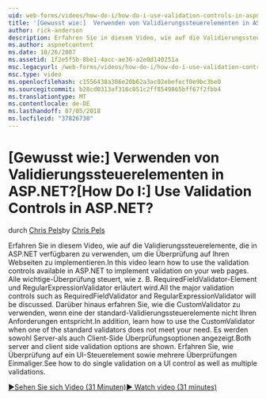```yaml
---
uid: web-forms/videos/how-do-i/how-do-i-use-validation-controls-in-aspnet
title: '[Gewusst wie:]  Verwenden von Validierungssteuerelementen in ASP.NET? | Microsoft-Dokumentation'
author: rick-anderson
description: Erfahren Sie in diesem Video, wie auf die Validierungssteuerelemente, die in ASP.NET verfügbaren zu verwenden, um die Überprüfung auf Ihren Webseiten zu implementieren. Alle Validierungssteuerelemente der wichtigsten wie...
ms.author: aspnetcontent
ms.date: 10/26/2007
ms.assetid: 1f2e5f5b-8be1-4acc-ae36-a2e0d140251a
msc.legacyurl: /web-forms/videos/how-do-i/how-do-i-use-validation-controls-in-aspnet
msc.type: video
ms.openlocfilehash: c1556438a386e20b62a3ac02ebefecf0e9bc3be0
ms.sourcegitcommit: b28cd0313af316c051c2ff8549865bff67f2fbb4
ms.translationtype: MT
ms.contentlocale: de-DE
ms.lasthandoff: 07/05/2018
ms.locfileid: "37826730"
---
```

<a name="how-do-i--use-validation-controls-in-aspnet"></a><span data-ttu-id="04fa9-105">[Gewusst wie:]  Verwenden von Validierungssteuerelementen in ASP.NET?</span><span class="sxs-lookup"><span data-stu-id="04fa9-105">[How Do I:]  Use Validation Controls in ASP.NET?</span></span>
====================
<span data-ttu-id="04fa9-106">durch [Chris Pels](https://twitter.com/chrispels)</span><span class="sxs-lookup"><span data-stu-id="04fa9-106">by [Chris Pels](https://twitter.com/chrispels)</span></span>

<span data-ttu-id="04fa9-107">Erfahren Sie in diesem Video, wie auf die Validierungssteuerelemente, die in ASP.NET verfügbaren zu verwenden, um die Überprüfung auf Ihren Webseiten zu implementieren.</span><span class="sxs-lookup"><span data-stu-id="04fa9-107">In this video learn how to use the validation controls available in ASP.NET to implement validation on your web pages.</span></span> <span data-ttu-id="04fa9-108">Alle wichtige-Überprüfung steuert, wie z. B. RequiredFieldValidator-Element und RegularExpressionValidator erläutert wird.</span><span class="sxs-lookup"><span data-stu-id="04fa9-108">All the major validation controls such as RequiredFieldValidator and RegularExpressionValidator will be discussed.</span></span> <span data-ttu-id="04fa9-109">Darüber hinaus erfahren Sie, wie die CustomValidator zu verwenden, wenn eine der standard-Validierungssteuerelemente nicht Ihren Anforderungen entspricht.</span><span class="sxs-lookup"><span data-stu-id="04fa9-109">In addition, learn how to use the CustomValidator when one of the standard validators does not meet your need.</span></span> <span data-ttu-id="04fa9-110">Es werden sowohl Server-als auch Client-Side Überprüfungsoptionen angezeigt.</span><span class="sxs-lookup"><span data-stu-id="04fa9-110">Both server and client side validation options are shown.</span></span> <span data-ttu-id="04fa9-111">Erfahren Sie, wie Überprüfung auf ein UI-Steuerelement sowie mehrere Überprüfungen Einmaliger.</span><span class="sxs-lookup"><span data-stu-id="04fa9-111">See how to do single validation on a UI control as well as multiple validations.</span></span>

[<span data-ttu-id="04fa9-112">&#9654;Sehen Sie sich Video (31 Minuten)</span><span class="sxs-lookup"><span data-stu-id="04fa9-112">&#9654; Watch video (31 minutes)</span></span>](https://channel9.msdn.com/Blogs/ASP-NET-Site-Videos/how-do-i-use-validation-controls-in-aspnet)
